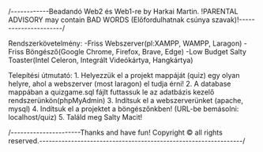 /------------Beadandó Web2 és Web1-re by Harkai Martin. !PARENTAL ADVISORY may contain BAD WORDS (Előfordulhatnak csúnya szavak)!----------------------/

Rendszerkövetelmény:
    -Friss Webszerver(pl:XAMPP, WAMPP, Laragon)
    -Friss Böngésző(Google Chrome, Firefox, Brave, Edge)
    -Low Budget Salty Toaster(Intel Celeron, Integrált Videókártya, Hangkártya)


Telepítési útmutató:
    1. Helyezzük el a projekt mappáját (quiz) egy olyan helyre, ahol a webszerver (most laragon) el tudja érni!
    2. A database mappában a quizgame.sql fájlt futtassuk le az adatbázis kezelő rendszerünkön(phpMyAdmin)
    3. Indítsuk el a webszerverünket (apache, mysql)
    4. Indítsuk el a projektet a böngészőnkben! (URL-be bemásolni: localhost/quiz)
    5. Találd meg Salty Macit!



/----------------------Thanks and have fun! Copyright © all rights reserved.----------------------------------------------------------------/